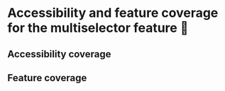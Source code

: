# Accessibility and feature coverage for the multiselector feature 🔖

## Accessibility coverage

## Feature coverage
